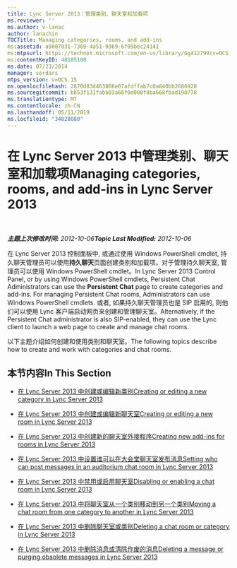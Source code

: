 ```yaml
---
title: Lync Server 2013：管理类别、聊天室和加载项
ms.reviewer: ''
ms.author: v-lanac
author: lanachin
TOCTitle: Managing categories, rooms, and add-ins
ms:assetid: a9807031-7369-4a51-9369-6f09bec24141
ms:mtpsurl: https://technet.microsoft.com/en-us/library/Gg412799(v=OCS.15)
ms:contentKeyID: 48185100
ms.date: 07/23/2014
manager: serdars
mtps_version: v=OCS.15
ms.openlocfilehash: 2870d83d463866e07afdffab7c0a840bb2686928
ms.sourcegitcommit: bb53f131fabb03a66f0d000f8ba668fbad190778
ms.translationtype: MT
ms.contentlocale: zh-CN
ms.lasthandoff: 05/11/2019
ms.locfileid: "34828080"
---
```

<div data-xmlns="http://www.w3.org/1999/xhtml">

<div class="topic" data-xmlns="http://www.w3.org/1999/xhtml" data-msxsl="urn:schemas-microsoft-com:xslt" data-cs="http://msdn.microsoft.com/en-us/">

<div data-asp="http://msdn2.microsoft.com/asp">

# <a name="managing-categories-rooms-and-add-ins-in-lync-server-2013"></a><span data-ttu-id="ee5c9-102">在 Lync Server 2013 中管理类别、聊天室和加载项</span><span class="sxs-lookup"><span data-stu-id="ee5c9-102">Managing categories, rooms, and add-ins in Lync Server 2013</span></span>

</div>

<div id="mainSection">

<div id="mainBody">

<span> </span>

<span data-ttu-id="ee5c9-103">_**主题上次修改时间:** 2012-10-06_</span><span class="sxs-lookup"><span data-stu-id="ee5c9-103">_**Topic Last Modified:** 2012-10-06_</span></span>

<span data-ttu-id="ee5c9-104">在 Lync Server 2013 控制面板中, 或通过使用 Windows PowerShell cmdlet, 持久聊天管理员可以使用**持久聊天**页面创建类别和加载项。对于管理持久聊天室, 管理员可以使用 Windows PowerShell cmdlet。</span><span class="sxs-lookup"><span data-stu-id="ee5c9-104">In Lync Server 2013 Control Panel, or by using Windows PowerShell cmdlets, Persistent Chat Administrators can use the **Persistent Chat** page to create categories and add-ins. For managing Persistent Chat rooms, Administrators can use Windows PowerShell cmdlets.</span></span> <span data-ttu-id="ee5c9-105">或者, 如果持久聊天管理员也是 SIP 启用的, 则他们可以使用 Lync 客户端启动网页来创建和管理聊天室。</span><span class="sxs-lookup"><span data-stu-id="ee5c9-105">Alternatively, if the Persistent Chat administrator is also SIP-enabled, they can use the Lync client to launch a web page to create and manage chat rooms.</span></span>

<span data-ttu-id="ee5c9-106">以下主题介绍如何创建和使用类别和聊天室。</span><span class="sxs-lookup"><span data-stu-id="ee5c9-106">The following topics describe how to create and work with categories and chat rooms.</span></span>

<div>

## <a name="in-this-section"></a><span data-ttu-id="ee5c9-107">本节内容</span><span class="sxs-lookup"><span data-stu-id="ee5c9-107">In This Section</span></span>

  - [<span data-ttu-id="ee5c9-108">在 Lync Server 2013 中创建或编辑新类别</span><span class="sxs-lookup"><span data-stu-id="ee5c9-108">Creating or editing a new category in Lync Server 2013</span></span>](lync-server-2013-creating-or-editing-a-new-category.md)

  - [<span data-ttu-id="ee5c9-109">在 Lync Server 2013 中创建或编辑新聊天室</span><span class="sxs-lookup"><span data-stu-id="ee5c9-109">Creating or editing a new room in Lync Server 2013</span></span>](lync-server-2013-creating-or-editing-a-new-room.md)

  - [<span data-ttu-id="ee5c9-110">在 Lync Server 2013 中创建新的聊天室外接程序</span><span class="sxs-lookup"><span data-stu-id="ee5c9-110">Creating new add-ins for rooms in Lync Server 2013</span></span>](lync-server-2013-creating-new-add-ins-for-rooms.md)

  - [<span data-ttu-id="ee5c9-111">在 Lync Server 2013 中设置谁可以在大会堂聊天室发布消息</span><span class="sxs-lookup"><span data-stu-id="ee5c9-111">Setting who can post messages in an auditorium chat room in Lync Server 2013</span></span>](lync-server-2013-setting-who-can-post-messages-in-an-auditorium-chat-room.md)

  - [<span data-ttu-id="ee5c9-112">在 Lync Server 2013 中禁用或启用聊天室</span><span class="sxs-lookup"><span data-stu-id="ee5c9-112">Disabling or enabling a chat room in Lync Server 2013</span></span>](lync-server-2013-disabling-or-enabling-a-chat-room.md)

  - [<span data-ttu-id="ee5c9-113">在 Lync Server 2013 中将聊天室从一个类别移动到另一个类别</span><span class="sxs-lookup"><span data-stu-id="ee5c9-113">Moving a chat room from one category to another in Lync Server 2013</span></span>](lync-server-2013-moving-a-chat-room-from-one-category-to-another.md)

  - [<span data-ttu-id="ee5c9-114">在 Lync Server 2013 中删除聊天室或类别</span><span class="sxs-lookup"><span data-stu-id="ee5c9-114">Deleting a chat room or category in Lync Server 2013</span></span>](lync-server-2013-deleting-a-chat-room-or-category.md)

  - [<span data-ttu-id="ee5c9-115">在 Lync Server 2013 中删除消息或清除作废的消息</span><span class="sxs-lookup"><span data-stu-id="ee5c9-115">Deleting a message or purging obsolete messages in Lync Server 2013</span></span>](lync-server-2013-deleting-a-message-or-purging-obsolete-messages.md)

</div>

</div>

<span> </span>

</div>

</div>

</div>

